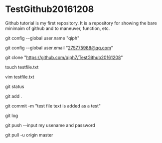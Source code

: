 # TestGithub20161208
Github tutorial is my first repository. It is a repository for showing the bare minimaim of github and to maneuver, function, etc. 

git config --global user.name "qiph"

git config --global user.email "275775988@qq.com"

git clone "https://github.com/qiph7/TestGithub20161208"

touch testfile.txt

vim testfile.txt

git status

git add .

git commit -m "test file text is added as a test" 

git log

git push    --input my usename and password

git pull -u origin master